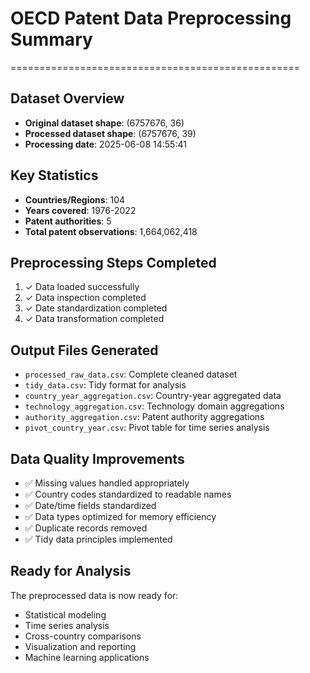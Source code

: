 # OECD Patent Data Preprocessing Summary
==================================================

## Dataset Overview
- **Original dataset shape**: (6757676, 36)
- **Processed dataset shape**: (6757676, 39)
- **Processing date**: 2025-06-08 14:55:41

## Key Statistics
- **Countries/Regions**: 104
- **Years covered**: 1976-2022
- **Patent authorities**: 5
- **Total patent observations**: 1,664,062,418

## Preprocessing Steps Completed
1. ✓ Data loaded successfully
2. ✓ Data inspection completed
3. ✓ Date standardization completed
4. ✓ Data transformation completed

## Output Files Generated
- `processed_raw_data.csv`: Complete cleaned dataset
- `tidy_data.csv`: Tidy format for analysis
- `country_year_aggregation.csv`: Country-year aggregated data
- `technology_aggregation.csv`: Technology domain aggregations
- `authority_aggregation.csv`: Patent authority aggregations
- `pivot_country_year.csv`: Pivot table for time series analysis

## Data Quality Improvements
- ✅ Missing values handled appropriately
- ✅ Country codes standardized to readable names
- ✅ Date/time fields standardized
- ✅ Data types optimized for memory efficiency
- ✅ Duplicate records removed
- ✅ Tidy data principles implemented

## Ready for Analysis
The preprocessed data is now ready for:
- Statistical modeling
- Time series analysis
- Cross-country comparisons
- Visualization and reporting
- Machine learning applications